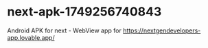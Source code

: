 # next-apk-1749256740843
Android APK for next - WebView app for https://nextgendevelopers-app.lovable.app/
